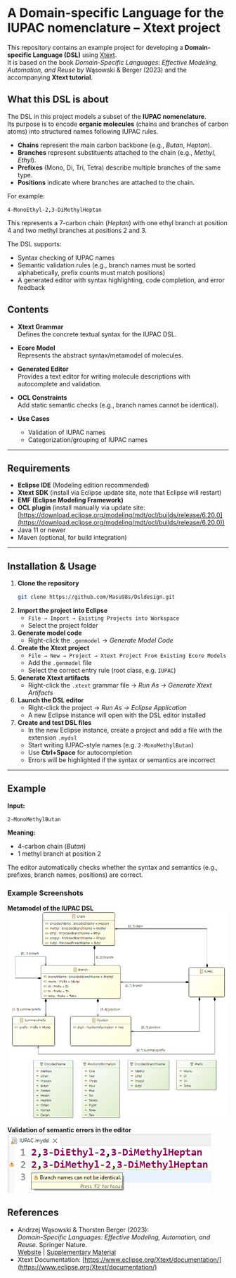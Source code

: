 # A Domain-specific Language for the IUPAC nomenclature – Xtext project

This repository contains an example project for developing a **Domain-specific Language (DSL)** using [Xtext](https://www.eclipse.org/Xtext/).  
It is based on the book *Domain-Specific Languages: Effective Modeling, Automation, and Reuse* by Wąsowski & Berger (2023) and the accompanying **Xtext tutorial**.

## What this DSL is about

The DSL in this project models a subset of the **IUPAC nomenclature**.  
Its purpose is to encode **organic molecules** (chains and branches of carbon atoms) into structured names following IUPAC rules.

- **Chains** represent the main carbon backbone (e.g., *Butan*, *Heptan*).  
- **Branches** represent substituents attached to the chain (e.g., *Methyl*, *Ethyl*).  
- **Prefixes** (Mono, Di, Tri, Tetra) describe multiple branches of the same type.  
- **Positions** indicate where branches are attached to the chain.

For example:  
```
4-MonoEthyl-2,3-DiMethylHeptan
```
This represents a 7-carbon chain (*Heptan*) with one ethyl branch at position 4 and two methyl branches at positions 2 and 3.

The DSL supports:
- Syntax checking of IUPAC names  
- Semantic validation rules (e.g., branch names must be sorted alphabetically, prefix counts must match positions)  
- A generated editor with syntax highlighting, code completion, and error feedback

## Contents

- **Xtext Grammar**  
  Defines the concrete textual syntax for the IUPAC DSL.
  
- **Ecore Model**  
  Represents the abstract syntax/metamodel of molecules.

- **Generated Editor**  
  Provides a text editor for writing molecule descriptions with autocomplete and validation.

- **OCL Constraints**  
  Add static semantic checks (e.g., branch names cannot be identical).

- **Use Cases**  
  - Validation of IUPAC names  
  - Categorization/grouping of IUPAC names
    
---

## Requirements

- **Eclipse IDE** (Modeling edition recommended)  
- **Xtext SDK** (install via Eclipse update site, note that Eclipse will restart)  
- **EMF (Eclipse Modeling Framework)**  
- **OCL plugin** (install manually via update site:  
  [https://download.eclipse.org/modeling/mdt/ocl/builds/release/6.20.0](https://download.eclipse.org/modeling/mdt/ocl/builds/release/6.20.0))  
- Java 11 or newer  
- Maven (optional, for build integration)

---

## Installation & Usage

1. **Clone the repository**  
   ```bash
   git clone https://github.com/Masu98s/Dsldesign.git
   ```
2. **Import the project into Eclipse**  
   - `File → Import → Existing Projects into Workspace`  
   - Select the project folder
3. **Generate model code**  
   - Right-click the `.genmodel` → *Generate Model Code*
4. **Create the Xtext project**  
   - `File → New → Project → Xtext Project From Existing Ecore Models`  
   - Add the `.genmodel` file  
   - Select the correct entry rule (root class, e.g. `IUPAC`)  
5. **Generate Xtext artifacts**  
   - Right-click the `.xtext` grammar file → *Run As → Generate Xtext Artifacts*
6. **Launch the DSL editor**  
   - Right-click the project → *Run As → Eclipse Application*  
   - A new Eclipse instance will open with the DSL editor installed
7. **Create and test DSL files**  
   - In the new Eclipse instance, create a project and add a file with the extension `.mydsl`  
   - Start writing IUPAC-style names (e.g. `2-MonoMethylButan`)  
   - Use **Ctrl+Space** for autocompletion  
   - Errors will be highlighted if the syntax or semantics are incorrect

---

## Example

**Input:**
```
2-MonoMethylButan
```

**Meaning:**
- 4-carbon chain (*Butan*)  
- 1 methyl branch at position 2  

The editor automatically checks whether the syntax and semantics (e.g., prefixes, branch names, positions) are correct.

### Example Screenshots

**Metamodel of the IUPAC DSL**  
![Metamodel](img/metamodel_iupac.png)

**Validation of semantic errors in the editor**  
![Validation](img/dsl_editor_ocl_constraint_branch_names.png)

## References

- Andrzej Wąsowski & Thorsten Berger (2023):  
  *Domain-Specific Languages: Effective Modeling, Automation, and Reuse.* Springer Nature.  
  [Website](http://dsl.design) | [Supplementary Material](https://bitbucket.org/dsldesign/dsldesign)
- Xtext Documentation: [https://www.eclipse.org/Xtext/documentation/](https://www.eclipse.org/Xtext/documentation/)
